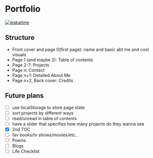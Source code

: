# Portfolio
[![wakatime](https://wakatime.com/badge/user/33addb7e-f5e6-470b-a55b-0a8babc62ebb/project/2dbcfef3-1f94-4df4-be46-0faf895cbc24.svg?style=flat-square)](https://wakatime.com/badge/user/33addb7e-f5e6-470b-a55b-0a8babc62ebb/project/2dbcfef3-1f94-4df4-be46-0faf895cbc24)
## Structure

- Front cover and page 0(first page): name and basic abt me and cool visuals
- Page 1 (and maybe 2): Table of contents
- Page 2-?: Projects
- Page n: Contact
- Page n+1: Detailed About Me
- Page n+2, Back cover: Credits

## Future plans

- [ ] use localStorage to store page state
- [ ] sort projects by different ways
- [ ] read/unread in table of contents
- [ ] have a slider that specifies how many projects do they wanna see
- [x] 2nd TOC
- [ ] fav books/tv shows/movies/etc..
- [ ] Poems
- [ ] Blogs
- [ ] Life Checklist
